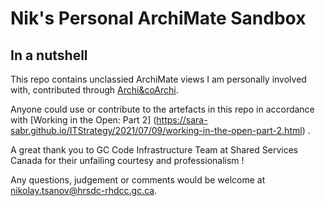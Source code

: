 # Nik's Personal ArchiMate Sandbox

## In a nutshell

This repo contains unclassied ArchiMate views I am personally involved with, contributed through [Archi&coArchi](https://www.archimatetool.com/plugins/). 

Anyone could use or contribute to the artefacts in this repo in accordance with [Working in the Open: Part 2] (https://sara-sabr.github.io/ITStrategy/2021/07/09/working-in-the-open-part-2.html) .

A great thank you to GC Code Infrastructure Team at Shared Services Canada for their unfailing courtesy and professionalism !

Any questions, judgement or comments would be welcome at nikolay.tsanov@hrsdc-rhdcc.gc.ca.
